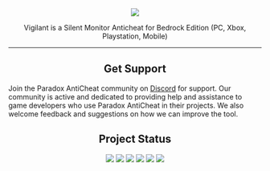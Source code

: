 <div align="center">
  <img src="https://i.imgur.com/dek0RAu.png">
  <p>Vigilant is a Silent Monitor Anticheat for Bedrock Edition (PC, Xbox, Playstation, Mobile)</p>
</div>

<hr>
<div align="left">
  <div align="center">
    <h2>Get Support</h2>
  </div>
  <p>Join the Paradox AntiCheat community on <a href="https://discord.gg/qVd53N2xhq">Discord</a> for support. Our community is active and dedicated to providing help and assistance to game developers who use Paradox AntiCheat in their projects. We also welcome feedback and suggestions on how we can improve the tool.</p>
</div>

<div align="center">
  <h2>Project Status</h2>
  <img src="https://www.codefactor.io/repository/github/Shall0e/VIGILANT/badge/main">
  <img src="https://img.shields.io/github/downloads/Shall0e/VIGILANT/total?style=for-the-badge">
  <img src="https://img.shields.io/github/downloads/Shall0e/VIGILANT/latest/total?style=plastic">
  <img src="https://img.shields.io/github/commit-activity/m/Shall0e/VIGILANT?style=plastic">
  <img src="https://img.shields.io/github/last-commit/Shall0e/VIGILANT?style=plastic">
  <img src="https://img.shields.io/github/license/Shall0e/VIGILANT?style=plastic">
</div>
